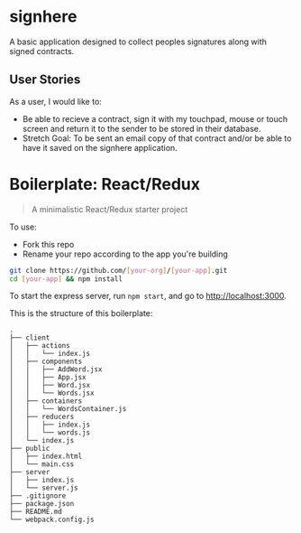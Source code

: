 # signhere
A basic application designed to collect peoples signatures along with signed contracts.

## User Stories
As a user, I would like to:
- Be able to recieve a contract, sign it with my touchpad, mouse or touch screen and return it to the sender to be stored in their database.
- Stretch Goal: To be sent an email copy of that contract and/or be able to have it saved on the signhere application.

# Boilerplate: React/Redux

> A minimalistic React/Redux starter project

To use:

* Fork this repo
* Rename your repo according to the app you're building

```sh
git clone https://github.com/[your-org]/[your-app].git
cd [your-app] && npm install
```

To start the express server, run `npm start`, and go to [http://localhost:3000](http://localhost:3000).

This is the structure of this boilerplate:

```
.
├── client
│   ├── actions
│   │   └── index.js
│   ├── components
│   │   ├── AddWord.jsx
│   │   ├── App.jsx
│   │   ├── Word.jsx
│   │   └── Words.jsx
│   ├── containers
│   │   └── WordsContainer.js
│   ├── reducers
│   │   ├── index.js
│   │   └── words.js
│   └── index.js
├── public
│   ├── index.html
│   └── main.css
├── server
│   ├── index.js
│   └── server.js
├── .gitignore
├── package.json
├── README.md
└── webpack.config.js
```
